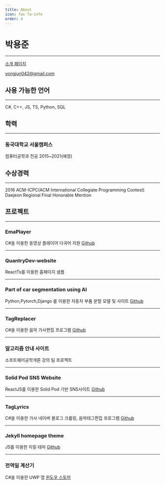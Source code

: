 ```yaml
---
title: About
icon: fas fa-info
order: 4
---
```


# 박용준
---
[소개 페이지](https://yongjun042.github.io/portfolio/ "소개 페이지")

yongjun042@gmail.com

## 사용 가능한 언어
---
C#, C++, JS, TS, Python, SQL

## 학력
---
### 동국대학교 서울캠퍼스
컴퓨터공학과 전공 2015~2021(예정)

## 수상경력
---
2016 ACM-ICPC(ACM International Collegiate Programming Contest) Daejeon Regional Final Honorable Mention

## 프로젝트
---
### EmaPlayer
C#을 이용한 동영상 플레이어 다국어 지원
[Github](https://github.com/Yongjun042/EmaPlayer "Github")

---
### QuantryDev-website
ReactTs를 이용한 홈페이지 샘플

---
### Part of car segmentation using AI
Python,Pytorch,Django 를 이용한 자동차 부품 분할 모델 및 사이트
[Github](https://github.com/CSID-DGU/2020-2-CECD1-Turing-6 "Github")

---
### TagReplacer
C#을 이용한 음악 가사편집 프로그램
[Github](https://github.com/Yongjun042/TagReplacer "Github")

---
### 알고리즘 안내 사이트
소프트웨어공학개론 강의 팀 프로젝트

---
### Solid Pod SNS Website
ReactJS를 이용한 Solid Pod 기반 SNS사이트
[Github](https://github.com/CSID-DGU/2019-1-OSSP1-Chobo-5 "Github")

---
### TagLyrics
C#을 이용한 가사 네이버 블로그 크롤링, 음악태그편집 프로그램
[Github](https://github.com/Yongjun042/TagLyrics "Github")

---
### Jekyll homepage theme
JS를 이용한 지킬 테마
[Github](https://github.com/Yongjun042/modern-fluent "Github")

---
### 전역일 계산기
C#을 이용한 UWP 앱
[윈도우 스토어](https://www.microsoft.com/ko-kr/p/%EC%A0%84%EC%97%AD%EC%9D%BC-%EA%B3%84%EC%82%B0%EA%B8%B0/9n321jjsmlvb "윈도우 스토어")
